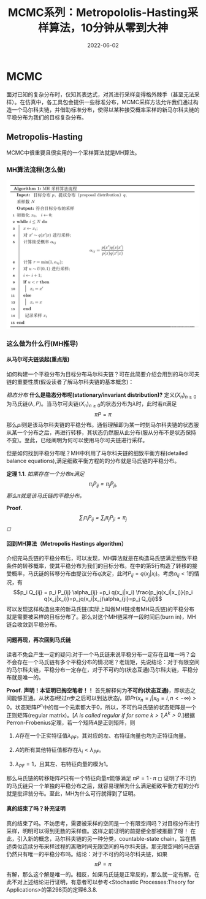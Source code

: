 ﻿---
title: MCMC系列：Metropololis-Hasting采样算法，10分钟从零到大神
date: 2022-06-02
tags: 统计学
categories: 信号
thumbnail: https://tva1.sinaimg.cn/mw690/94aee95bgy1h2tsjem77mj21hc0u0hdt.jpg
mathjax: true
---
# MCMC

面对已知的复杂分布时，仅知其表达式，对其进行采样变得格外棘手（甚至无法采样）。在仿真中，各工具包会提供一些标准分布，MCMC采样方法允许我们通过构造一个马尔科夫链，并借助标准分布，使得以某种接受概率采样的新马尔科夫链的平稳分布为我们的目标复杂分布。

## Metropolis-Hasting

MCMC中很重要且很实用的一个采样算法就是MH算法。

### MH算法流程(怎么做)

![在这里插入图片描述](../images/MCMC/algorithm.jpg)




### 这么做为什么行(MH推导)

#### 从马尔可夫链谈起(重点版)

如何构建一个平稳分布为目标分布马尔科夫链？可在此简要介绍会用到的马尔可夫链的重要性质(假设读者了解马尔科夫链的基本概念)：

*稳态分布*  **什么是稳态分布呢(stationary/invariant distribution)?** 定义$(X_n)_{n\geq 0}$为马氏链$(\lambda,P)$。当马尔可夫链$(X_n)_{n\geq 0}$的状态分布为$\lambda$时，此时若$\pi$满足
$$\pi P=\pi$$
那么$pi$则是该马尔科夫链的平稳分布。通俗理解即为某一时刻马尔科夫链的状态服从某一个分布之后，再进行转移，其状态仍然服从此分布(服从分布不是状态保持不变)。至此，已经阐明为何可以使用马尔可夫链进行采样。

但是如何找到平稳分布呢？MH中利用了马尔科夫链的细致平衡方程(detailed
balance equations),满足细致平衡方程的的分布就是马氏链的平稳分布。


**定理 1.1**. 
*如果存在一个分布$\pi$满足$$\pi_i P_{ij} = \pi_j P_{ji},$$ 那么$\pi$就是该马氏链的平稳分布。*


**Proof.** *$$\sum_{i} \pi_i P_{ij}=\sum_{i}\pi_j P_{ji}=\pi_j$$ ◻*

#### 回到MH算法（Metropolis Hastings algorithm） 

介绍完马氏链的平稳分布后，可以发现，MH算法就是在构造马氏链满足细致平稳条件的转移概率，使其平稳分布为我们的目标分布。在中的第5行构造了转移的接受概率，马氏链的转移分布由提议分布$q$决定，此时$P_{ij}=q(x_j|x_i)$。考虑$\alpha_{ij}<1$的情况，有
$$p_i Q_{ij} = p_i P_{ij} \alpha_{ij} =p_i q(x_j|x_i) \frac{p_jq(x_i|x_j)}{p_i q(x_j|x_i)}=p_jq(x_i|x_j)\alpha_{ji}=p_j Q_{ji}$$
可以发现这样构造出来的新马氏链(实际上叫做MH链或者MH马氏链)的平稳分布就是需要被采样的目标分布了。那么对这个MH链采样一段时间后(burn
in)，MH链会收敛到平稳分布。

#### 问题再现，再次回到马氏链

读者不免会产生一定的疑问:对于一个马氏链来说平稳分布一定存在且唯一吗？会不会存在一个马氏链有多个平稳分布的情况呢？老规矩，先说结论：对于有限空间的马尔科夫链，平稳分布一定存在，对于不可约的(状态互通)马尔科夫链，平稳分布就是唯一的。


**Proof.** 
**声明！本证明已掏空笔者！！**
首先解释何为**不可约(状态互通)**，即状态之间能够互通。从状态$i$经过$n$步之后可以到达状态$j$，即$Pr(x_n=j|x_0=i,n<-\infty)>0$。状态矩阵$P^n$中的每一个元素都大于$0$，所以，不可约马氏链的状态矩阵是一个正则矩阵(regular matrix)。\[*$A$ is called regular if for some $k>1$,$A^k>0$.*\]根据Perron-Frobenius定理，若一个矩阵$A$是正则矩阵，则

1.  $A$存在一个正实特征值$\lambda_{PF}$，其对应的左、右特征向量也均为正特征向量。

2.  $A$的所有其他特征值都存在$\lambda_i < \lambda_{PF}$。

3.  $\lambda_{PF}=1$，且其左、右特征向量的模为$1$。

那么马氏链的转移矩阵$P$只有一个特征向量$\pi$能够满足
$\pi P=1\cdot\pi$ ◻
证明了不可约的马氏链只一个单独的平稳分布之后，就容易理解为什么满足细致平衡方程的分布就是批评翁分布。至此，MH为什么可行就得到了证明。

#### 真的结束了吗？补充证明

真的结束了吗。不妨思考，需要被采样的空间是一个有限空间吗？对目标分布进行采样，明明可以得到无数的采样值。这样之前证明的前提便全部被推翻了呀！
在此，引入新的概念，马尔科夫链的另一种分类，countable-state
chain，旨在描述类似连续分布采样过程的离散时间无限空间的马尔科夫链。那无限空间的马氏链仍然只有唯一的平稳分布吗。结论：对于不可约的马尔科夫链，如果
$$\pi P=\pi$$有解，那么这个解是唯一的。相反，如果马氏链是正常反的，那么就一定有解。在此不对上述结论进行证明，有意者可以参考\<Stochastic
Processes:Theory for Applications>的第298页的定理6.3.8.
